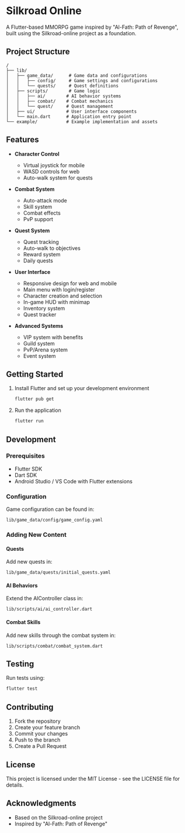 # Silkroad Online

A Flutter-based MMORPG game inspired by "Al-Fath: Path of Revenge", built using the Silkroad-online project as a foundation.

## Project Structure

```
/
├── lib/
│   ├── game_data/      # Game data and configurations
│   │   ├── config/     # Game settings and configurations
│   │   └── quests/     # Quest definitions
│   ├── scripts/        # Game logic
│   │   ├── ai/        # AI behavior systems
│   │   ├── combat/    # Combat mechanics
│   │   └── quest/     # Quest management
│   ├── ui/            # User interface components
│   └── main.dart      # Application entry point
└── example/           # Example implementation and assets

```

## Features

- **Character Control**
  - Virtual joystick for mobile
  - WASD controls for web
  - Auto-walk system for quests

- **Combat System**
  - Auto-attack mode
  - Skill system
  - Combat effects
  - PvP support

- **Quest System**
  - Quest tracking
  - Auto-walk to objectives
  - Reward system
  - Daily quests

- **User Interface**
  - Responsive design for web and mobile
  - Main menu with login/register
  - Character creation and selection
  - In-game HUD with minimap
  - Inventory system
  - Quest tracker

- **Advanced Systems**
  - VIP system with benefits
  - Guild system
  - PvP/Arena system
  - Event system

## Getting Started

1. Install Flutter and set up your development environment
   ```bash
   flutter pub get
   ```

2. Run the application
   ```bash
   flutter run
   ```

## Development

### Prerequisites
- Flutter SDK
- Dart SDK
- Android Studio / VS Code with Flutter extensions

### Configuration
Game configuration can be found in:
```
lib/game_data/config/game_config.yaml
```

### Adding New Content

#### Quests
Add new quests in:
```
lib/game_data/quests/initial_quests.yaml
```

#### AI Behaviors
Extend the AIController class in:
```
lib/scripts/ai/ai_controller.dart
```

#### Combat Skills
Add new skills through the combat system in:
```
lib/scripts/combat/combat_system.dart
```

## Testing

Run tests using:
```bash
flutter test
```

## Contributing

1. Fork the repository
2. Create your feature branch
3. Commit your changes
4. Push to the branch
5. Create a Pull Request

## License

This project is licensed under the MIT License - see the LICENSE file for details.

## Acknowledgments

- Based on the Silkroad-online project
- Inspired by "Al-Fath: Path of Revenge"
